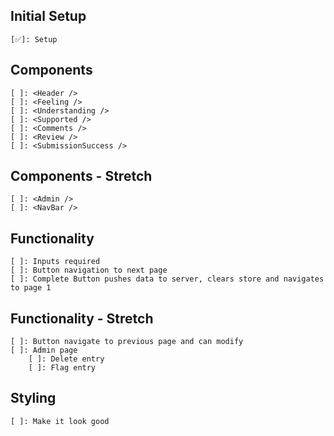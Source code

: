 ## Initial Setup ##
    [✅]: Setup

## Components ##
    [ ]: <Header />
    [ ]: <Feeling />
    [ ]: <Understanding />
    [ ]: <Supported />
    [ ]: <Comments />
    [ ]: <Review />
    [ ]: <SubmissionSuccess />

## Components - Stretch ##
    [ ]: <Admin />       
    [ ]: <NavBar />

## Functionality ##
    [ ]: Inputs required
    [ ]: Button navigation to next page
    [ ]: Complete Button pushes data to server, clears store and navigates to page 1

## Functionality - Stretch ##
    [ ]: Button navigate to previous page and can modify
    [ ]: Admin page
        [ ]: Delete entry
        [ ]: Flag entry

## Styling ##
    [ ]: Make it look good